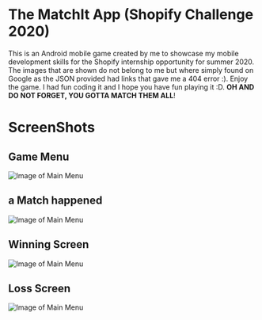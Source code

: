 # The MatchIt App (Shopify Challenge 2020)
  This is an Android mobile game created by me to showcase my mobile development skills for the Shopify internship opportunity for summer 2020. The images that are shown do not belong to me but where simply found on Google as the JSON provided had links that gave me a 404 error :). Enjoy the game. I had fun coding it and I hope you have fun playing it :D. **OH AND DO NOT FORGET, YOU GOTTA MATCH THEM ALL**!

# ScreenShots

  ## Game Menu
  ![Image of Main Menu](./app/src/main/res/drawable/mainmenu.png)
  ## a Match happened
  ![Image of Main Menu](./app/src/main/res/drawable/matches.png)
  ## Winning Screen
  ![Image of Main Menu](./app/src/main/res/drawable/winscreen.png)
  ## Loss Screen
  ![Image of Main Menu](./app/src/main/res/drawable/loss.png)
